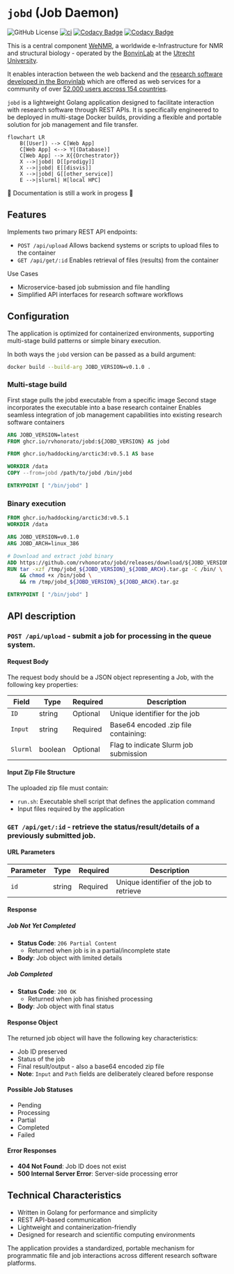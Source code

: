 # `jobd` (Job Daemon)

![GitHub License](https://img.shields.io/github/license/rvhonorato/jobd)
[![ci](https://github.com/rvhonorato/jobd/actions/workflows/ci.yml/badge.svg)](https://github.com/rvhonorato/jobd/actions/workflows/ci.yml)
[![Codacy Badge](https://app.codacy.com/project/badge/Grade/ae50eb8e1303415f981ec755f0b8a28f)](https://app.codacy.com/gh/rvhonorato/jobd/dashboard?utm_source=gh&utm_medium=referral&utm_content=&utm_campaign=Badge_grade)
[![Codacy Badge](https://app.codacy.com/project/badge/Coverage/ae50eb8e1303415f981ec755f0b8a28f)](https://app.codacy.com/gh/rvhonorato/jobd/dashboard?utm_source=gh&utm_medium=referral&utm_content=&utm_campaign=Badge_coverage)

This is a central component [WeNMR](https://wenmr.science.uu.nl), a worldwide 
e-Infrastructure for NMR and structural biology - operated by 
the [BonvinLab](https://bonvinlab.org) at the [Utrecht University](https://uu.nl). 

It enables interaction between the web backend and the 
[research software developed in the Bonvinlab](https://github.com/haddocking) which
are offered as web services for a community of over 
[52.000 users accross 154 countries](https://rascar.science.uu.nl/new/stats).

`jobd` is a lightweight Golang application designed to facilitate interaction with
research software through REST APIs. It is specifically engineered to be deployed
in multi-stage Docker builds, providing a flexible and portable solution for job
management and file transfer.



```mermaid
flowchart LR
    B([User]) --> C[Web App]
    C[Web App] <--> Y[(Database)]
    C[Web App] --> X{{Orchestrator}}
    X -->|jobd| D[[prodigy]]
    X -->|jobd| E[[disvis]]
    X -->|jobd| G[[other_service]]
    E -->|slurml| H[local HPC]
```

🚧 Documentation is still a work in progess 🚧

## Features

Implements two primary REST API endpoints:

- `POST /api/upload` Allows backend systems or scripts to upload files to the container
- `GET /api/get/:id` Enables retrieval of files (results) from the container

Use Cases

- Microservice-based job submission and file handling
- Simplified API interfaces for research software workflows


## Configuration

The application is optimized for containerized environments,
supporting multi-stage build patterns or simple binary execution.

In both ways the `jobd` version can be passed as a build argument:

```bash
docker build --build-arg JOBD_VERSION=v0.1.0 .
```

### Multi-stage build

First stage pulls the jobd executable from a specific image
Second stage incorporates the executable into a base research container
Enables seamless integration of job management capabilities into existing research
software containers

```dockerfile
ARG JOBD_VERSION=latest
FROM ghcr.io/rvhonorato/jobd:${JOBD_VERSION} AS jobd

FROM ghcr.io/haddocking/arctic3d:v0.5.1 AS base

WORKDIR /data
COPY --from=jobd /path/to/jobd /bin/jobd

ENTRYPOINT [ "/bin/jobd" ]
```

### Binary execution

```dockerfile
FROM ghcr.io/haddocking/arctic3d:v0.5.1
WORKDIR /data

ARG JOBD_VERSION=v0.1.0
ARG JOBD_ARCH=linux_386

# Download and extract jobd binary
ADD https://github.com/rvhonorato/jobd/releases/download/${JOBD_VERSION}/jobd_${JOBD_VERSION}_${JOBD_ARCH}.tar.gz /tmp/
RUN tar -xzf /tmp/jobd_${JOBD_VERSION}_${JOBD_ARCH}.tar.gz -C /bin/ \
    && chmod +x /bin/jobd \
    && rm /tmp/jobd_${JOBD_VERSION}_${JOBD_ARCH}.tar.gz

ENTRYPOINT [ "/bin/jobd" ]
```

## API description

### `POST /api/upload` - submit a job for processing in the queue system.

#### Request Body

The request body should be a JSON object representing a Job, with the following key properties:

| Field    | Type    | Required | Description                           |
| -------- | ------- | -------- | ------------------------------------- |
| `ID`     | string  | Optional | Unique identifier for the job         |
| `Input`  | string  | Required | Base64 encoded .zip file containing:  |
| `Slurml` | boolean | Optional | Flag to indicate Slurm job submission |

#### Input Zip File Structure

The uploaded zip file must contain:

- `run.sh`: Executable shell script that defines the application command
- Input files required by the application

### `GET /api/get/:id` - retrieve the status/result/details of a previously submitted job.

#### URL Parameters

| Parameter | Type   | Required | Description                              |
| --------- | ------ | -------- | ---------------------------------------- |
| `id`      | string | Required | Unique identifier of the job to retrieve |

#### Response

##### Job Not Yet Completed

- **Status Code**: `206 Partial Content`
  - Returned when job is in a partial/incomplete state
- **Body**: Job object with limited details

##### Job Completed

- **Status Code**: `200 OK`
  - Returned when job has finished processing
- **Body**: Job object with final status

#### Response Object

The returned job object will have the following key characteristics:

- Job ID preserved
- Status of the job
- Final result/output - also a base64 encoded zip file
- **Note**: `Input` and `Path` fields are deliberately cleared before response

#### Possible Job Statuses

- Pending
- Processing
- Partial
- Completed
- Failed

#### Error Responses

- **404 Not Found**: Job ID does not exist
- **500 Internal Server Error**: Server-side processing error

## Technical Characteristics

- Written in Golang for performance and simplicity
- REST API-based communication
- Lightweight and containerization-friendly
- Designed for research and scientific computing environments

The application provides a standardized, portable mechanism for programmatic file and job interactions across different research software platforms.
